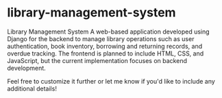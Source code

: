 # library-management-system
Library Management System
A web-based application developed using Django for the backend to manage library operations such as user authentication, book inventory, borrowing and returning records, and overdue tracking. The frontend is planned to include HTML, CSS, and JavaScript, but the current implementation focuses on backend development.

Feel free to customize it further or let me know if you'd like to include any additional details!
